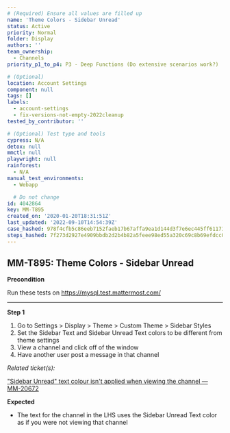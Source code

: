 ```yaml
---
# (Required) Ensure all values are filled up
name: 'Theme Colors - Sidebar Unread'
status: Active
priority: Normal
folder: Display
authors: ''
team_ownership:
  - Channels
priority_p1_to_p4: P3 - Deep Functions (Do extensive scenarios work?)

# (Optional)
location: Account Settings
component: null
tags: []
labels:
  - account-settings
  - fix-versions-not-empty-2022cleanup
tested_by_contributor: ''

# (Optional) Test type and tools
cypress: N/A
detox: null
mmctl: null
playwright: null
rainforest:
  - N/A
manual_test_environments:
  - Webapp

  # Do not change
id: 4042864
key: MM-T895
created_on: '2020-01-20T18:31:51Z'
last_updated: '2022-09-10T14:54:39Z'
case_hashed: 978f4cfb5c86eeb7152faeb17b67affa9ea1d144d3f7e6ec445ff61171f1254a002e29452f1b32574dabbf3d6c466c02
steps_hashed: 7f273d2927e4909bbdb2d2b4b82a5feee98ed55a320c69c8b69efdcc0490bf8050d4ed801f2aec345abc8cece8d44822
---
```


<!-- (Auto-generated) Based on frontmatter's "key" and "name" -->

## MM-T895: Theme Colors - Sidebar Unread

**Precondition**

Run these tests on <https://mysql.test.mattermost.com/>

---

**Step 1**

1. Go to Settings > Display > Theme > Custom Theme > Sidebar Styles
2. Set the Sidebar Text and Sidebar Unread Text colors to be different from theme settings
3. View a channel and click off of the window
4. Have another user post a message in that channel

_Related ticket(s):_

["Sidebar Unread" text colour isn't applied when viewing the channel — MM-20672](https://mattermost.atlassian.net/browse/MM-20672)

**Expected**

- The text for the channel in the LHS uses the Sidebar Unread Text color as if you were not viewing that channel
